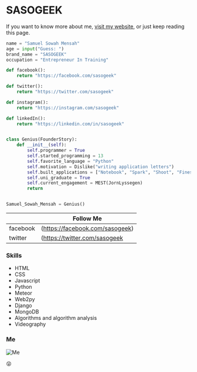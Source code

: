 # SASOGEEK
If you want to know more about me, [visit my website](http://sasogeek.com), or just keep reading this page.

```python
name = "Samuel Sowah Mensah"
age = input("Guess: ")
brand_name = "SASOGEEK"
occupation = "Entrepreneur In Training"

def facebook():
    return "https://facebook.com/sasogeek"

def twitter():
    return "https://twitter.com/sasogeek"

def instagram():
    return "https://instagram.com/sasogeek"

def linkedIn():
    return "https://linkedin.com/in/sasogeek"


class Genius(FounderStory):
    def __init__(self):
        self.programmer = True
        self.started_programming = 13
        self.favorite_language = "Python"
        self.motivation = Dislike("writing application letters")
        self.built_applications = ["Notebook", "Spark", "Shoot", "Finess"]
        self.uni_graduate = True
        self.current_engagement = MEST(JornLyssegen)
        return


Samuel_Sowah_Mensah = Genius()

```

|           | Follow Me                         |
|-----------|-----------------------------------|
|  facebook |(https://facebook.com/sasogeek)|
|  twitter  |(https://twitter.com/sasogeek  |


### Skills
* HTML
* CSS
* Javascript
* Python
* Meteor
* Web2py
* Django
* MongoDB
* Algorithms and algorithm analysis
* Videography

### Me
![Me](http://samuel.mensah.surge.sh/brand.jpg)

:stuck_out_tongue_closed_eyes:

